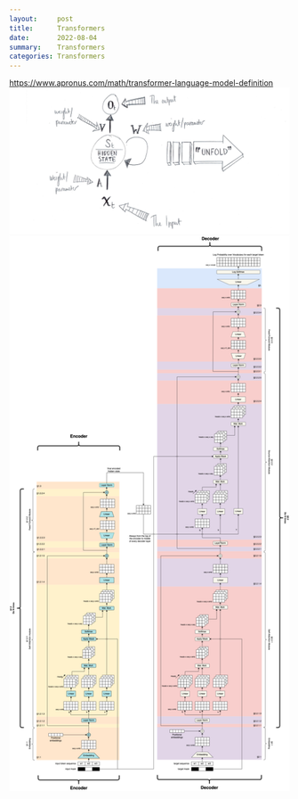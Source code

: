 ```yaml
---
layout:     post
title:      Transformers
date:       2022-08-04
summary:    Transformers
categories: Transformers
---
```

https://www.apronus.com/math/transformer-language-model-definition
![unrolled start](/images/rnn_short/unrolled_start.jpg)
![transformers](/images/transformer.png)
